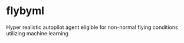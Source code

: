 # flybyml
Hyper realistic autopilot agent eligible for non-normal flying conditions utilizing machine learning
